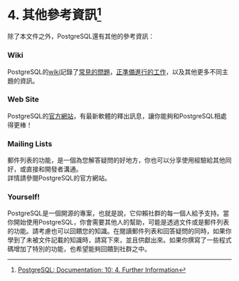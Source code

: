 # 4. 其他參考資訊[^1]

除了本文件之外，PostgreSQL還有其他的參考資訊：

### Wiki

PostgreSQL的[wiki](http://wiki.postgresql.org/)記錄了[常見的問題](http://wiki.postgresql.org/wiki/Frequently_Asked_Questions)，[正準備進行的工作](http://wiki.postgresql.org/wiki/Todo)，以及其他更多不同主題的資訊。

### Web Site

PostgreSQL的[官方網站](http://www.postgresql.org/)，有最新軟體的釋出訊息，讓你能夠和PostgreSQL相處得更棒！

### Mailing Lists

郵件列表的功能，是一個為您解答疑問的好地方，你也可以分享使用經驗給其他同好，或直接和開發者溝通。  
詳情請參閱PostgreSQL的官方網站。

### Yourself!

PostgreSQL是一個開源的專案，也就是說，它仰賴社群的每一個人給予支持。當你開始使用PostgreSQL，你會需要其他人的幫助，可能是透過文件或是郵件列表的功能。請考慮也可以回饋您的知識。在閱讀郵件列表和回答疑問的同時，如果你學到了未被文件記載的知識時，請寫下來，並且供獻出來。如果你撰寫了一些程式碼增加了特別的功能，也希望能夠回饋到社群之中。

[^1]: [PostgreSQL: Documentation: 10: 4. Further Information](https://www.postgresql.org/docs/10/static/resources.html)

